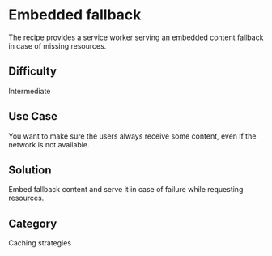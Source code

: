 # Embedded fallback
The recipe provides a service worker serving an embedded content fallback in
case of missing resources.

## Difficulty
Intermediate

## Use Case
You want to make sure the users always receive some content, even if the network
is not available.

## Solution
Embed fallback content and serve it in case of failure while requesting
resources.

## Category
Caching strategies
